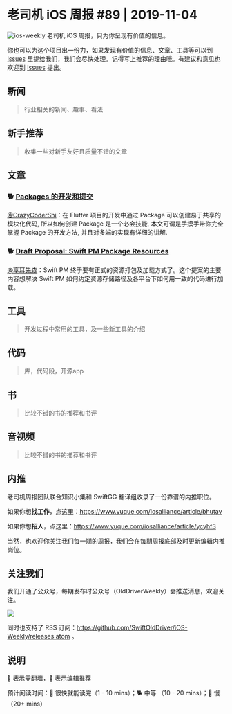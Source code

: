 # 老司机 iOS 周报 #89 | 2019-11-04

![ios-weekly](https://github.com/SwiftOldDriver/iOS-Weekly/blob/master/assets/ios-weekly.png?raw=true)
老司机 iOS 周报，只为你呈现有价值的信息。

你也可以为这个项目出一份力，如果发现有价值的信息、文章、工具等可以到 [Issues](https://github.com/SwiftOldDriver/iOS-Weekly/issues) 里提给我们，我们会尽快处理。记得写上推荐的理由哦。有建议和意见也欢迎到 [Issues](https://github.com/SwiftOldDriver/iOS-Weekly/issues) 提出。

## 新闻

> 行业相关的新闻、趣事、看法

## 新手推荐

> 收集一些对新手友好且质量不错的文章

## 文章

### 🐕 [Packages 的开发和提交](https://mp.weixin.qq.com/s/sDstU5YqwFHzbMxPAfbkvw)

[@CrazyCoderShi](https://github.com/CrazyCoderShi)：在 Flutter 项目的开发中通过 Package 可以创建易于共享的模块化代码, 所以如何创建 Package 是一个必会技能, 本文可谓是手摸手带你完全掌握 Package 的开发方法, 并且对多端的实现有详细的讲解.

### 🐕 [Draft Proposal: Swift PM Package Resources](https://forums.swift.org/t/draft-proposal-package-resources/29941?utm_campaign=iOS%2BDev%2BWeekly&utm_medium=web&utm_source=iOS%2BDev%2BWeekly%2BIssue%2B427)

[@享耳先森](https://github.com/iblacksun)：Swift PM 终于要有正式的资源打包及加载方式了。这个提案的主要内容想解决 Swift PM 如何约定资源存储路径及各平台下如何用一致的代码进行加载。

## 工具

> 开发过程中常用的工具，及一些新工具的介绍

## 代码

> 库，代码段，开源app

## 书

> 比较不错的书的推荐和书评

## 音视频

> 比较不错的书的推荐和书评

## 内推

老司机周报团队联合知识小集和 SwiftGG 翻译组收录了一份靠谱的内推职位。

如果你想**找工作**，点这里：https://www.yuque.com/iosalliance/article/bhutav

如果你想**招人**，点这里：https://www.yuque.com/iosalliance/article/ycyhf3

当然，也欢迎你关注我们每一期的周报，我们会在每期周报底部及时更新编辑内推岗位。

## 关注我们

我们开通了公众号，每期发布时公众号（OldDriverWeekly）会推送消息，欢迎关注。

![](https://github.com/SwiftOldDriver/iOS-Weekly/blob/master/assets/qrcode_for_wechat.jpg?raw=true)

同时也支持了 RSS 订阅：https://github.com/SwiftOldDriver/iOS-Weekly/releases.atom 。

## 说明

🚧 表示需翻墙，🌟 表示编辑推荐

预计阅读时间：🐎 很快就能读完（1 - 10 mins）；🐕 中等 （10 - 20 mins）；🐢 慢（20+ mins）
